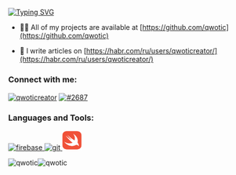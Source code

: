  [![Typing SVG](https://readme-typing-svg.herokuapp.com?font=Fira+Code&size=23&pause=1000&color=FFFFFF&height=40&lines=iOS+Developer)](https://git.io/typing-svg)

- 👨‍💻 All of my projects are available at [https://github.com/qwotic](https://github.com/qwotic)

- 📝 I write articles on [https://habr.com/ru/users/qwoticreator/](https://habr.com/ru/users/qwoticreator/)

<h3 align="left">Connect with me:</h3>
<p align="left">
<a href="https://instagram.com/qwoticreator" target="blank"><img align="center" src="https://raw.githubusercontent.com/rahuldkjain/github-profile-readme-generator/master/src/images/icons/Social/instagram.svg" alt="qwoticreator" height="30" width="40" /></a>
<a href="https://discord.gg/#2687" target="blank"><img align="center" src="https://raw.githubusercontent.com/rahuldkjain/github-profile-readme-generator/master/src/images/icons/Social/discord.svg" alt="#2687" height="30" width="40" /></a>
</p>

<h3 align="left">Languages and Tools:</h3>
<p align="left"> <a href="https://firebase.google.com/" target="_blank" rel="noreferrer"> <img src="https://www.vectorlogo.zone/logos/firebase/firebase-icon.svg" alt="firebase" width="40" height="40"/> </a> <a href="https://git-scm.com/" target="_blank" rel="noreferrer"> <img src="https://www.vectorlogo.zone/logos/git-scm/git-scm-icon.svg" alt="git" width="40" height="40"/> </a> <a href="https://developer.apple.com/swift/" target="_blank" rel="noreferrer"> <img src="https://raw.githubusercontent.com/devicons/devicon/master/icons/swift/swift-original.svg" alt="swift" width="40" height="40"/> </a> </p>

<p><img align="left" src="https://github-readme-stats.vercel.app/api/top-langs?username=qwotic&show_icons=true&locale=en&layout=compact" alt="qwotic" /></p>

<p>&nbsp;<img align="left" src="https://github-readme-stats.vercel.app/api?username=qwotic&show_icons=true&locale=en" alt="qwotic" /></p>

